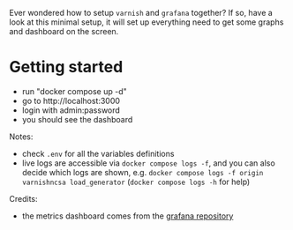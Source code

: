 Ever wondered how to setup `varnish` and `grafana` together? If so, have a look at this minimal setup, it will set up everything need to get some graphs and dashboard on the screen.

# Getting started

- run "docker compose up -d"
- go to http://localhost:3000
- login with admin:password
- you should see the dashboard

Notes:
- check `.env` for all the variables definitions
- live logs are accessible via `docker compose logs -f`, and you can also decide which logs are shown, e.g. `docker compose logs -f origin varnishncsa load_generator` (`docker compose logs -h` for help)

Credits:
- the metrics dashboard comes from the [grafana repository](https://grafana.com/grafana/dashboards/9903-varnish/)
